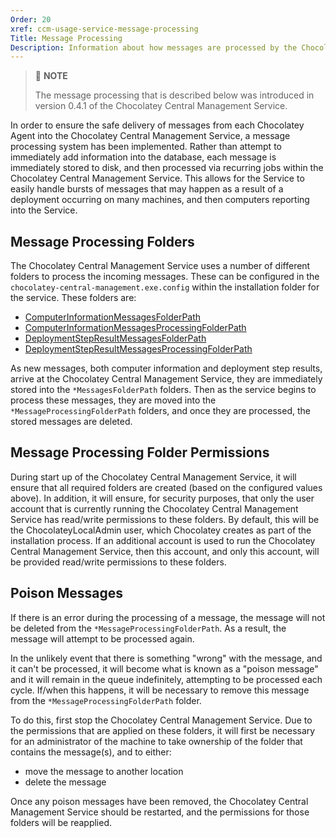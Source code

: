 ```yaml
---
Order: 20
xref: ccm-usage-service-message-processing
Title: Message Processing
Description: Information about how messages are processed by the Chocolatey Central Management Service
---
```


> :memo: **NOTE**
>
> The message processing that is described below was introduced in version 0.4.1 of the Chocolatey Central Management Service.

In order to ensure the safe delivery of messages from each Chocolatey Agent into the Chocolatey Central Management Service, a message processing system has been implemented.  Rather than attempt to immediately add information into the database, each message is immediately stored to disk, and then processed via recurring jobs within the Chocolatey Central Management Service.  This allows for the Service to easily handle bursts of messages that may happen as a result of a deployment occurring on many machines, and then computers reporting into the Service.

## Message Processing Folders

The Chocolatey Central Management Service uses a number of different folders to process the incoming messages. These can be configured in the `chocolatey-central-management.exe.config` within the installation folder for the service.  These folders are:

* [ComputerInformationMessagesFolderPath](xref:ccm-usage-service-configuration#computerinformationmessagesfolderpath)
* [ComputerInformationMessagesProcessingFolderPath](xref:ccm-usage-service-configuration#computerinformationmessagesprocessingfolderpath)
* [DeploymentStepResultMessagesFolderPath](xref:ccm-usage-service-configuration#deploymentstepresultmessagesfolderpath)
* [DeploymentStepResultMessagesProcessingFolderPath](xref:ccm-usage-service-configuration#deploymentstepresultmessagesprocessingfolderpath)

As new messages, both computer information and deployment step results, arrive at the Chocolatey Central Management Service, they are immediately stored into the `*MessagesFolderPath` folders.  Then as the service begins to process these messages, they are moved into the `*MessageProcessingFolderPath` folders, and once they are processed, the stored messages are deleted.

## Message Processing Folder Permissions

During start up of the Chocolatey Central Management Service, it will ensure that all required folders are created (based on the configured values above).  In addition, it will ensure, for security purposes, that only the user account that is currently running the Chocolatey Central Management Service has read/write permissions to these folders.  By default, this will be the ChocolateyLocalAdmin user, which Chocolatey creates as part of the installation process.  If an additional account is used to run the Chocolatey Central Management Service, then this account, and only this account, will be provided read/write permissions to these folders.

## Poison Messages

If there is an error during the processing of a message, the message will not be deleted from the `*MessageProcessingFolderPath`.  As a result, the message will attempt to be processed again.

In the unlikely event that there is something "wrong" with the message, and it can't be processed, it will become what is known as a "poison message" and it will remain in the queue indefinitely, attempting to be processed each cycle.  If/when this happens, it will be necessary to remove this message from the `*MessageProcessingFolderPath` folder.

To do this, first stop the Chocolatey Central Management Service.  Due to the permissions that are applied on these folders, it will first be necessary for an administrator of the machine to take ownership of the folder that contains the message(s), and to either:

* move the message to another location
* delete the message

Once any poison messages have been removed, the Chocolatey Central Management Service should be restarted, and the permissions for those folders will be reapplied.